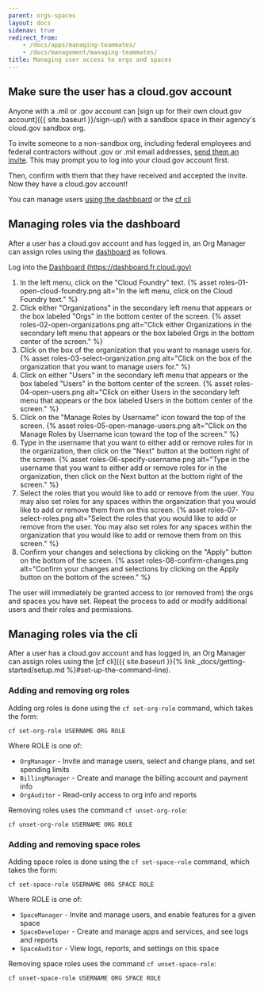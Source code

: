 ```yaml
---
parent: orgs-spaces
layout: docs
sidenav: true
redirect_from: 
    - /docs/apps/managing-teammates/
    - /docs/management/managing-teammates/
title: Managing user access to orgs and spaces
---
```


## Make sure the user has a cloud.gov account

Anyone with a .mil or .gov account can [sign up for their own cloud.gov account]({{ site.baseurl }}/sign-up/) with a sandbox space in their agency's cloud.gov sandbox org.

To invite someone to a non-sandbox org, including federal employees and federal contractors without .gov or .mil email addresses, [send them an invite](https://account.fr.cloud.gov/invite). This may prompt you to log into your cloud.gov account first.

Then, confirm with them that they have received and accepted the invite. Now they have a cloud.gov account!

You can manage users [using the dashboard](#managing-roles-via-the-dashboard) or the [cf cli](#managing-roles-via-the-cli)

## Managing roles via the dashboard

After a user has a cloud.gov account and has logged in, an Org Manager can assign roles using the [dashboard](https://dashboard.fr.cloud.gov/) as follows.

Log into the [Dashboard (https://dashboard.fr.cloud.gov)](https://dashboard.fr.cloud.gov)

1. In the left menu, click on the "Cloud Foundry" text.
{% asset roles-01-open-cloud-foundry.png alt="In the left menu, click on the Cloud Foundry text." %}
1. Click either "Organizations" in the secondary left menu that appears or the box labeled "Orgs" in the bottom center of the screen.
{% asset roles-02-open-organizations.png alt="Click either Organizations in the secondary left menu that appears or the box labeled Orgs in the bottom center of the screen." %}
1. Click on the box of the organization that you want to manage users for.
{% asset roles-03-select-organization.png alt="Click on the box of the organization that you want to manage users for." %}
1. Click on either "Users" in the secondary left menu that appears or the box labeled "Users" in the bottom center of the screen.
{% asset roles-04-open-users.png alt="Click on either Users in the secondary left menu that appears or the box labeled Users in the bottom center of the screen." %}
1. Click on the "Manage Roles by Username" icon toward the top of the screen.
{% asset roles-05-open-manage-users.png alt="Click on the Manage Roles by Username icon toward the top of the screen." %}
1. Type in the username that you want to either add or remove roles for in the organization, then click on the "Next" button at the bottom right of the screen.
{% asset roles-06-specify-username.png alt="Type in the username that you want to either add or remove roles for in the organization, then click on the Next button at the bottom right of the screen." %}
1. Select the roles that you would like to add or remove from the user.  You may also set roles for any spaces within the organization that you would like to add or remove them from on this screen.
{% asset roles-07-select-roles.png alt="Select the roles that you would like to add or remove from the user.  You may also set roles for any spaces within the organization that you would like to add or remove them from on this screen." %}
1. Confirm your changes and selections by clicking on the "Apply" button on the bottom of the screen.
{% asset roles-08-confirm-changes.png alt="Confirm your changes and selections by clicking on the Apply button on the bottom of the screen." %}

The user will immediately be granted access to (or removed from) the orgs and spaces you have set. Repeat the process to add or modify additional users and their roles and permissions.

## Managing roles via the cli

After a user has a cloud.gov account and has logged in, an Org Manager can assign roles using the [cf cli]({{ site.baseurl }}{% link _docs/getting-started/setup.md %}#set-up-the-command-line).

### Adding and removing org roles

Adding org roles is done using the `cf set-org-role` command, which takes the form:

```
cf set-org-role USERNAME ORG ROLE
```

Where ROLE is one of:
  - `OrgManager` - Invite and manage users, select and change plans, and set spending limits
  - `BillingManager` - Create and manage the billing account and payment info
  - `OrgAuditor` - Read-only access to org info and reports

Removing roles uses the command `cf unset-org-role`:

```
cf unset-org-role USERNAME ORG ROLE
```

### Adding and removing space roles

Adding space roles is done using the `cf set-space-role` command, which takes the form:

```
cf set-space-role USERNAME ORG SPACE ROLE
```

Where ROLE is one of:
  - `SpaceManager` - Invite and manage users, and enable features for a given space
  - `SpaceDeveloper` - Create and manage apps and services, and see logs and reports
  - `SpaceAuditor` - View logs, reports, and settings on this space

Removing space roles uses the command `cf unset-space-role`:

```
cf unset-space-role USERNAME ORG SPACE ROLE
```
